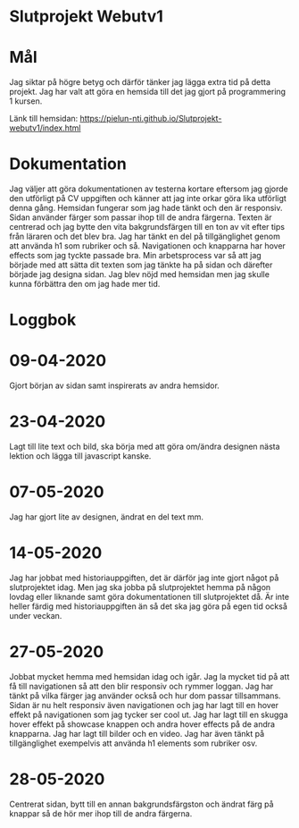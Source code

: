 # Slutprojekt Webutv1

# Mål
Jag siktar på högre betyg och därför tänker jag lägga extra tid på detta projekt.
Jag har valt att göra en hemsida till det jag gjort på programmering 1 kursen.

Länk till hemsidan: https://pielun-nti.github.io/Slutprojekt-webutv1/index.html

# Dokumentation
Jag väljer att göra dokumentationen av testerna kortare eftersom jag gjorde den utförligt på CV uppgiften och känner att jag inte orkar göra lika utförligt denna gång.
Hemsidan fungerar som jag hade tänkt och den är responsiv.
Sidan använder färger som passar ihop till de andra färgerna.
Texten är centrerad och jag bytte den vita bakgrundsfärgen till en ton av vit efter tips från läraren och det blev bra.
Jag har tänkt en del på tillgänglighet genom att använda h1 som rubriker och så.
Navigationen och knapparna har hover effects som jag tyckte passade bra.
Min arbetsprocess var så att jag började med att sätta dit texten som jag tänkte ha på sidan och därefter började jag designa sidan.
Jag blev nöjd med hemsidan men jag skulle kunna förbättra den om jag hade mer tid.


# Loggbok
# 09-04-2020
Gjort början av sidan samt inspirerats av andra hemsidor. 
# 23-04-2020
Lagt till lite text och bild, ska börja med att göra om/ändra designen nästa lektion och lägga till javascript kanske.

# 07-05-2020
Jag har gjort lite av designen, ändrat en del text mm.

# 14-05-2020
Jag har jobbat med historiauppgiften, det är därför jag inte gjort något på slutprojektet idag. Men jag ska jobba på slutprojektet hemma på någon lovdag eller liknande samt göra dokumentationen till slutprojektet då. Är inte heller färdig med historiauppgiften än så det ska jag göra på egen tid också under veckan.

# 27-05-2020
Jobbat mycket hemma med hemsidan idag och igår. Jag la mycket tid på att få till navigationen så att den blir responsiv och rymmer loggan. Jag har tänkt på vilka färger jag använder också och hur dom passar tillsammans. Sidan är nu helt responsiv även navigationen och jag har lagt till en hover effekt på navigationen som jag tycker ser cool ut. Jag har lagt till en skugga hover effekt på showcase knappen och andra hover effects på de andra knapparna. Jag har lagt till bilder och en video. Jag har även tänkt på tillgänglighet exempelvis att använda h1 elements som rubriker osv. 

# 28-05-2020
Centrerat sidan, bytt till en annan bakgrundsfärgston och ändrat färg på knappar så de hör mer ihop till de andra färgerna.